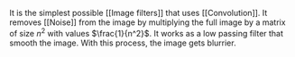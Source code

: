 It is the simplest possible [[Image filters]] that uses [[Convolution]]. It removes [[Noise]] from the image by multiplying the full image by a matrix of size $n^2$ with values $\frac{1}{n^2}$. It works as a low passing filter that smooth the image. With this process, the image gets blurrier.